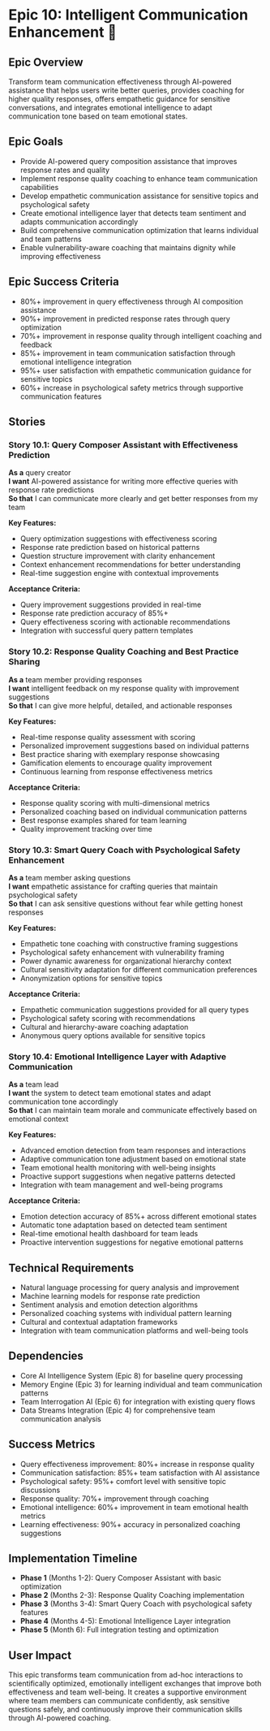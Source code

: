 # Epic 10: Intelligent Communication Enhancement 🎯

## Epic Overview
Transform team communication effectiveness through AI-powered assistance that helps users write better queries, provides coaching for higher quality responses, offers empathetic guidance for sensitive conversations, and integrates emotional intelligence to adapt communication tone based on team emotional states.

## Epic Goals
- Provide AI-powered query composition assistance that improves response rates and quality
- Implement response quality coaching to enhance team communication capabilities
- Develop empathetic communication assistance for sensitive topics and psychological safety
- Create emotional intelligence layer that detects team sentiment and adapts communication accordingly
- Build comprehensive communication optimization that learns individual and team patterns
- Enable vulnerability-aware coaching that maintains dignity while improving effectiveness

## Epic Success Criteria
- 80%+ improvement in query effectiveness through AI composition assistance
- 90%+ improvement in predicted response rates through query optimization
- 70%+ improvement in response quality through intelligent coaching and feedback
- 85%+ improvement in team communication satisfaction through emotional intelligence integration
- 95%+ user satisfaction with empathetic communication guidance for sensitive topics
- 60%+ increase in psychological safety metrics through supportive communication features

## Stories

### Story 10.1: Query Composer Assistant with Effectiveness Prediction
**As a** query creator  
**I want** AI-powered assistance for writing more effective queries with response rate predictions  
**So that** I can communicate more clearly and get better responses from my team

**Key Features:**
- Query optimization suggestions with effectiveness scoring
- Response rate prediction based on historical patterns
- Question structure improvement with clarity enhancement
- Context enhancement recommendations for better understanding
- Real-time suggestion engine with contextual improvements

**Acceptance Criteria:**
- Query improvement suggestions provided in real-time
- Response rate prediction accuracy of 85%+
- Query effectiveness scoring with actionable recommendations
- Integration with successful query pattern templates

### Story 10.2: Response Quality Coaching and Best Practice Sharing
**As a** team member providing responses  
**I want** intelligent feedback on my response quality with improvement suggestions  
**So that** I can give more helpful, detailed, and actionable responses

**Key Features:**
- Real-time response quality assessment with scoring
- Personalized improvement suggestions based on individual patterns
- Best practice sharing with exemplary response showcasing
- Gamification elements to encourage quality improvement
- Continuous learning from response effectiveness metrics

**Acceptance Criteria:**
- Response quality scoring with multi-dimensional metrics
- Personalized coaching based on individual communication patterns
- Best response examples shared for team learning
- Quality improvement tracking over time

### Story 10.3: Smart Query Coach with Psychological Safety Enhancement
**As a** team member asking questions  
**I want** empathetic assistance for crafting queries that maintain psychological safety  
**So that** I can ask sensitive questions without fear while getting honest responses

**Key Features:**
- Empathetic tone coaching with constructive framing suggestions
- Psychological safety enhancement with vulnerability framing
- Power dynamic awareness for organizational hierarchy context
- Cultural sensitivity adaptation for different communication preferences
- Anonymization options for sensitive topics

**Acceptance Criteria:**
- Empathetic communication suggestions provided for all query types
- Psychological safety scoring with recommendations
- Cultural and hierarchy-aware coaching adaptation
- Anonymous query options available for sensitive topics

### Story 10.4: Emotional Intelligence Layer with Adaptive Communication
**As a** team lead  
**I want** the system to detect team emotional states and adapt communication tone accordingly  
**So that** I can maintain team morale and communicate effectively based on emotional context

**Key Features:**
- Advanced emotion detection from team responses and interactions
- Adaptive communication tone adjustment based on emotional state
- Team emotional health monitoring with well-being insights
- Proactive support suggestions when negative patterns detected
- Integration with team management and well-being programs

**Acceptance Criteria:**
- Emotion detection accuracy of 85%+ across different emotional states
- Automatic tone adaptation based on detected team sentiment
- Real-time emotional health dashboard for team leads
- Proactive intervention suggestions for negative emotional patterns

## Technical Requirements
- Natural language processing for query analysis and improvement
- Machine learning models for response rate prediction
- Sentiment analysis and emotion detection algorithms
- Personalized coaching systems with individual pattern learning
- Cultural and contextual adaptation frameworks
- Integration with team communication platforms and well-being tools

## Dependencies
- Core AI Intelligence System (Epic 8) for baseline query processing
- Memory Engine (Epic 3) for learning individual and team communication patterns
- Team Interrogation AI (Epic 6) for integration with existing query flows
- Data Streams Integration (Epic 4) for comprehensive team communication analysis

## Success Metrics
- Query effectiveness improvement: 80%+ increase in response quality
- Communication satisfaction: 85%+ team satisfaction with AI assistance
- Psychological safety: 95%+ comfort level with sensitive topic discussions
- Response quality: 70%+ improvement through coaching
- Emotional intelligence: 60%+ improvement in team emotional health metrics
- Learning effectiveness: 90%+ accuracy in personalized coaching suggestions

## Implementation Timeline
- **Phase 1** (Months 1-2): Query Composer Assistant with basic optimization
- **Phase 2** (Months 2-3): Response Quality Coaching implementation
- **Phase 3** (Months 3-4): Smart Query Coach with psychological safety features
- **Phase 4** (Months 4-5): Emotional Intelligence Layer integration
- **Phase 5** (Month 6): Full integration testing and optimization

## User Impact
This epic transforms team communication from ad-hoc interactions to scientifically optimized, emotionally intelligent exchanges that improve both effectiveness and team well-being. It creates a supportive environment where team members can communicate confidently, ask sensitive questions safely, and continuously improve their communication skills through AI-powered coaching.
